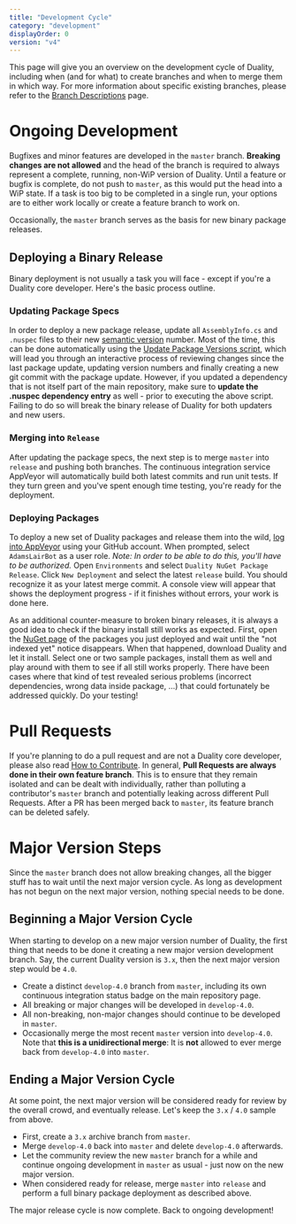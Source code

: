 ```yaml
---
title: "Development Cycle"
category: "development"
displayOrder: 0
version: "v4"
---
```


This page will give you an overview on the development cycle of Duality, including when (and for what) to create branches and when to merge them in which way. For more information about specific existing branches, please refer to the [Branch Descriptions](Branch-Descriptions.md) page.

# Ongoing Development

Bugfixes and minor features are developed in the `master` branch. **Breaking changes are not allowed** and the head of the branch is required to always represent a complete, running, non-WiP version of Duality. Until a feature or bugfix is complete, do not push to `master`, as this would put the head into a WiP state. If a task is too big to be completed in a single run, your options are to either work locally or create a feature branch to work on. 

Occasionally, the `master` branch serves as the basis for new binary package releases.

## Deploying a Binary Release

Binary deployment is not usually a task you will face - except if you're a Duality core developer. Here's the basic process outline.

### Updating Package Specs

In order to deploy a new package release, update all `AssemblyInfo.cs` and `.nuspec` files to their new [semantic version](http://semver.org/) number. Most of the time, this can be done automatically using the [Update Package Versions script](https://github.com/AdamsLair/duality/tree/master/Build/Scripts), which will lead you through an interactive process of reviewing changes since the last package update, updating version numbers and finally creating a new git commit with the package update. However, if you updated a dependency that is not itself part of the main repository, make sure to **update the .nuspec dependency entry** as well - prior to executing the above script. Failing to do so will break the binary release of Duality for both updaters and new users.

### Merging into `Release`

After updating the package specs, the next step is to merge `master` into `release` and pushing both branches. The continuous integration service AppVeyor will automatically build both latest commits and run unit tests. If they turn green and you've spent enough time testing, you're ready for the deployment.

### Deploying Packages

To deploy a new set of Duality packages and release them into the wild, [log into AppVeyor](https://ci.appveyor.com/projects) using your GitHub account. When prompted, select `AdamsLairBot` as a user role. _Note: In order to be able to do this, you'll have to be authorized._ Open `Environments` and select `Duality NuGet Package Release`. Click `New Deployment` and select the latest `release` build. You should recognize it as your latest merge commit. A console view will appear that shows the deployment progress - if it finishes without errors, your work is done here.

As an additional counter-measure to broken binary releases, it is always a good idea to check if the binary install still works as expected. First, open the [NuGet page](https://www.nuget.org/packages/AdamsLair.Duality) of the packages you just deployed and wait until the "not indexed yet" notice disappears. When that happened, download Duality and let it install. Select one or two sample packages, install them as well and play around with them to see if all still works properly. There have been cases where that kind of test revealed serious problems (incorrect dependencies, wrong data inside package, ...) that could fortunately be addressed quickly. Do your testing!

# Pull Requests

If you're planning to do a pull request and are not a Duality core developer, please also read [How to Contribute](how-to-contribute.md). In general, **Pull Requests are always done in their own feature branch**. This is to ensure that they remain isolated and can be dealt with individually, rather than polluting a contributor's `master` branch and potentially leaking across different Pull Requests. After a PR has been merged back to `master`, its feature branch can be deleted safely.

# Major Version Steps

Since the `master` branch does not allow breaking changes, all the bigger stuff has to wait until the next major version cycle. As long as development has not begun on the next major version, nothing special needs to be done.

## Beginning a Major Version Cycle

When starting to develop on a new major version number of Duality, the first thing that needs to be done it creating a new major version development branch. Say, the current Duality version is `3.x`, then the next major version step would be `4.0`. 

- Create a distinct `develop-4.0` branch from `master`, including its own continuous integration status badge on the main repository page.
- All breaking or major changes will be developed in `develop-4.0`.
- All non-breaking, non-major changes should continue to be developed in `master`.
- Occasionally merge the most recent `master` version into `develop-4.0`. Note that **this is a unidirectional merge**: It is **not** allowed to ever merge back from `develop-4.0` into `master`.

## Ending a Major Version Cycle

At some point, the next major version will be considered ready for review by the overall crowd, and eventually release. Let's keep the `3.x` / `4.0` sample from above.

- First, create a `3.x` archive branch from `master`.
- Merge `develop-4.0` back into `master` and delete `develop-4.0` afterwards.
- Let the community review the new `master` branch for a while and continue ongoing development in `master` as usual - just now on the new major version.
- When considered ready for release, merge `master` into `release` and perform a full binary package deployment as described above.

The major release cycle is now complete. Back to ongoing development!